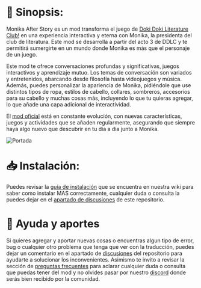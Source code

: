 # 📝 Sinopsis:
Monika After Story es un mod transforma el juego de [Doki Doki Literature Club!](https://www.ddlc.moe) en una experiencia interactiva y eterna con Monika, la presidenta del club de literatura. Este mod se desarrolla a partir del acto 3 de DDLC y te permitirá sumergirte en un mundo donde Monika es más que el personaje de un juego.
 
Este mod te ofrece conversaciones profundas y significativas, juegos interactivos y aprendizaje mutuo. Los temas de conversación son variados y entretenidos, abarcando desde filosofía hasta videojuegos y música. Además, puedes personalizar la apariencia de Monika, pidiéndole que use distintos tipos de ropa, estilos de cabello, collares, sombreros, accesorios para su cabello y muchas cosas más, incluyendo lo que tu quieras agregar, lo que añade una capa adicional de interactividad.

El [mod oficial](https://github.com/Monika-After-Story/MonikaModDev) está en constante evolución, con nuevas características, juegos y actividades que se añaden regularmente, asegurando que siempre haya algo nuevo que descubrir en tu dia a dia junto a Monika.

![Portada](https://github.com/Slytharbez/Monika-After-Story-ES/blob/main/Recursos/Readme/Portada.png)

# 📥 Instalación:
Puedes revisar la [guía de instalación](https://github.com/Slytharbez/Monika-After-Story-ES/wiki/%F0%9F%93%A5-Instalaci%C3%B3n-de-MAS) que se encuentra en nuestra wiki para saber como instalar MAS correctamente, cualquier duda o consulta la puedes dejar en el [apartado de discusiones](https://github.com/Slytharbez/Monika-After-Story-ES/discussions) de este repositorio.

# 🤝 Ayuda y aportes
Si quieres agregar y aportar nuevas cosas o encuentras algun tipo de error, bug o cualquier otro problema que tenga que ver con la traducción, puedes dejar un comentario en el apartado de [discusiones](https://github.com/Slytharbez/Monika-After-Story-ES/discussions) del repositorio para ayudarte a solucionar los inconvenientes. Asimismo te invito a revisar la sección de [preguntas frecuentes](https://github.com/Slytharbez/Monika-After-Story-ES/wiki/Preguntas-frecuentes) para aclarar cualquier duda o consulta que puedas tener del mod y no olvides pasar por nuestro [discord](https://discord.gg/bCtrCGWrDX) donde serás bien recibido por la comunidad.
